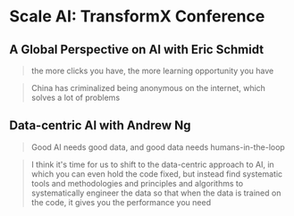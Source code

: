 # Scale AI: TransformX Conference

## A Global Perspective on AI with Eric Schmidt

> the more clicks you have, the more learning opportunity you have

> China has criminalized being anonymous on the internet, which solves a lot of problems

## Data-centric AI with Andrew Ng

> Good AI needs good data, and good data needs humans-in-the-loop

> I think it's time for us to shift to the data-centric approach to AI, in which you can even hold the code fixed, but instead find systematic tools and methodologies and principles and algorithms to systematically engineer the data so that when the data is trained on the code, it gives you the performance you need

##
